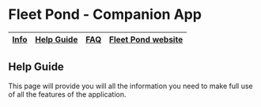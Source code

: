 # Fleet Pond - Companion App

| [Info](./index.html) | [Help Guide](./help.html) | [FAQ](./faq.html) | [Fleet Pond website](http://fleetpond.org.uk/) |
| ------ |:---:| ----:| ----:|

## Help Guide

This page will provide you will all the information you need to make full use of all the features of the application.

